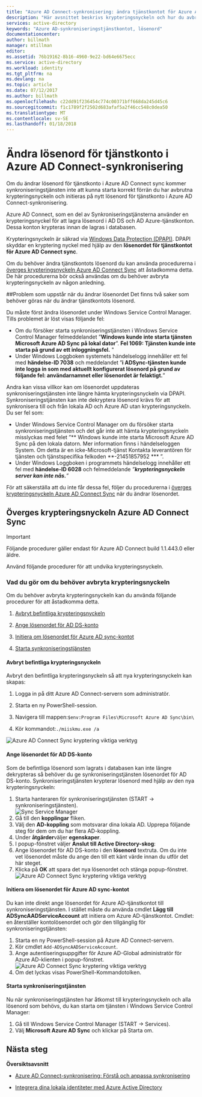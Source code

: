 ```yaml
---
title: "Azure AD Connect-synkronisering: ändra tjänstkontot för Azure AD Connect Sync | Microsoft Docs"
description: "Här avsnittet beskrivs krypteringsnyckeln och hur du avbryta den när lösenordet ändras."
services: active-directory
keywords: "Azure AD-synkroniseringstjänstkontot, lösenord"
documentationcenter: 
author: billmath
manager: mtillman
editor: 
ms.assetid: 76b19162-8b16-4960-9e22-bd64e6675ecc
ms.service: active-directory
ms.workload: identity
ms.tgt_pltfrm: na
ms.devlang: na
ms.topic: article
ms.date: 07/12/2017
ms.author: billmath
ms.openlocfilehash: c22dd91f236454c774c00371bff668da245d45c6
ms.sourcegitcommit: f1c1789f2f2502d683afaf5a2f46cc548c0dea50
ms.translationtype: MT
ms.contentlocale: sv-SE
ms.lasthandoff: 01/18/2018
---
```

# <a name="changing-the-azure-ad-connect-sync-service-account-password"></a>Ändra lösenord för tjänstkonto i Azure AD Connect-synkronisering
Om du ändrar lösenord för tjänstkonto i Azure AD Connect sync kommer synkroniseringstjänsten inte att kunna starta korrekt förrän du har avbrutna krypteringsnyckeln och initieras på nytt lösenord för tjänstkonto i Azure AD Connect-synkronisering. 

Azure AD Connect, som en del av Synkroniseringstjänsterna använder en krypteringsnyckel för att lagra lösenord i AD DS och AD Azure-tjänstkonton.  Dessa konton krypteras innan de lagras i databasen. 

Krypteringsnyckeln är säkrad via [Windows Data Protection (DPAPI)](https://msdn.microsoft.com/library/ms995355.aspx). DPAPI skyddar en kryptering nyckel med hjälp av den **lösenordet för tjänstkontot för Azure AD Connect sync**. 

Om du behöver ändra tjänstkontots lösenord du kan använda procedurerna i [överges krypteringsnyckeln Azure AD Connect Sync](#abandoning-the-azure-ad-connect-sync-encryption-key) att åstadkomma detta.  De här procedurerna bör också användas om du behöver avbryta krypteringsnyckeln av någon anledning.

##<a name="issues-that-arise-from-changing-the-password"></a>Problem som uppstår när du ändrar lösenordet
Det finns två saker som behöver göras när du ändrar tjänstkontots lösenord.

Du måste först ändra lösenordet under Windows Service Control Manager.  Tills problemet är löst visas följande fel:


- Om du försöker starta synkroniseringstjänsten i Windows Service Control Manager felmeddelandet ”**Windows kunde inte starta tjänsten Microsoft Azure AD Sync på lokal dator**”. **Fel 1069: Tjänsten kunde inte starta på grund av ett inloggningsfel.** "
- Under Windows Loggboken systemets händelselogg innehåller ett fel med **händelse-ID 7038** och meddelandet ”**i ADSync-tjänsten kunde inte logga in som med aktuellt konfigurerat lösenord på grund av följande fel: användarnamnet eller lösenordet är felaktigt.**”

Andra kan vissa villkor kan om lösenordet uppdateras synkroniseringstjänsten inte längre hämta krypteringsnyckeln via DPAPI. Synkroniseringstjänsten kan inte dekryptera lösenord krävs för att synkronisera till och från lokala AD och Azure AD utan krypteringsnyckeln.
Du ser fel som:

- Under Windows Service Control Manager om du försöker starta synkroniseringstjänsten och det går inte att hämta krypteringsnyckeln misslyckas med felet ”** Windows kunde inte starta Microsoft Azure AD Sync på den lokala datorn. Mer information finns i händelseloggen System. Om detta är en icke-Microsoft-tjänst Kontakta leverantören för tjänsten och tjänstspecifika felkoden **-21451857952 *** ”.
- Under Windows Loggboken i programmets händelselogg innehåller ett fel med **händelse-ID 6028** och felmeddelande *”**krypteringsnyckeln server kan inte nås.**”*

För att säkerställa att du inte får dessa fel, följer du procedurerna i [överges krypteringsnyckeln Azure AD Connect Sync](#abandoning-the-azure-ad-connect-sync-encryption-key) när du ändrar lösenordet.
 
## <a name="abandoning-the-azure-ad-connect-sync-encryption-key"></a>Överges krypteringsnyckeln Azure AD Connect Sync
>[!IMPORTANT]
>Följande procedurer gäller endast för Azure AD Connect build 1.1.443.0 eller äldre.

Använd följande procedurer för att undvika krypteringsnyckeln.

### <a name="what-to-do-if-you-need-to-abandon-the-encryption-key"></a>Vad du gör om du behöver avbryta krypteringsnyckeln

Om du behöver avbryta krypteringsnyckeln kan du använda följande procedurer för att åstadkomma detta.

1. [Avbryt befintliga krypteringsnyckeln](#abandon-the-existing-encryption-key)

2. [Ange lösenordet för AD DS-konto](#provide-the-password-of-the-ad-ds-account)

3. [Initiera om lösenordet för Azure AD sync-kontot](#reinitialize-the-password-of-the-azure-ad-sync-account)

4. [Starta synkroniseringstjänsten](#start-the-synchronization-service)

#### <a name="abandon-the-existing-encryption-key"></a>Avbryt befintliga krypteringsnyckeln
Avbryt den befintliga krypteringsnyckeln så att nya krypteringsnyckeln kan skapas:

1. Logga in på ditt Azure AD Connect-servern som administratör.

2. Starta en ny PowerShell-session.

3. Navigera till mappen:`$env:Program Files\Microsoft Azure AD Sync\bin\`

4. Kör kommandot:`./miiskmu.exe /a`

![Azure AD Connect Sync kryptering viktiga verktyg](media/active-directory-aadconnectsync-encryption-key/key5.png)

#### <a name="provide-the-password-of-the-ad-ds-account"></a>Ange lösenordet för AD DS-konto
Som de befintliga lösenord som lagrats i databasen kan inte längre dekrypteras så behöver du ge synkroniseringstjänsten lösenordet för AD DS-konto. Synkroniseringstjänsten krypterar lösenord med hjälp av den nya krypteringsnyckeln:

1. Starta hanteraren för synkroniseringstjänsten (START → synkroniseringstjänsten).
</br>![Sync Service Manager](./media/active-directory-aadconnectsync-service-manager-ui/startmenu.png)  
2. Gå till den **kopplingar** fliken.
3. Välj den **AD-koppling** som motsvarar dina lokala AD. Upprepa följande steg för dem om du har flera AD-koppling.
4. Under **åtgärder**väljer **egenskaper**.
5. I popup-fönstret väljer **Anslut till Active Directory-skog**:
6. Ange lösenordet för AD DS-konto i den **lösenord** textruta. Om du inte vet lösenordet måste du ange den till ett känt värde innan du utför det här steget.
7. Klicka på **OK** att spara det nya lösenordet och stänga popup-fönstret.
![Azure AD Connect Sync kryptering viktiga verktyg](media/active-directory-aadconnectsync-encryption-key/key6.png)

#### <a name="reinitialize-the-password-of-the-azure-ad-sync-account"></a>Initiera om lösenordet för Azure AD sync-kontot
Du kan inte direkt ange lösenordet för Azure AD-tjänstkontot till synkroniseringstjänsten. I stället måste du använda cmdlet **Lägg till ADSyncAADServiceAccount** att initiera om Azure AD-tjänstkontot. Cmdlet: en återställer kontolösenordet och gör den tillgänglig för synkroniseringstjänsten:

1. Starta en ny PowerShell-session på Azure AD Connect-servern.
2. Kör cmdlet `Add-ADSyncAADServiceAccount`.
3. Ange autentiseringsuppgifter för Azure AD-Global administratör för Azure AD-klienten i popup-fönstret.
![Azure AD Connect Sync kryptering viktiga verktyg](media/active-directory-aadconnectsync-encryption-key/key7.png)
4. Om det lyckas visas PowerShell-Kommandotolken.

#### <a name="start-the-synchronization-service"></a>Starta synkroniseringstjänsten
Nu när synkroniseringstjänsten har åtkomst till krypteringsnyckeln och alla lösenord som behövs, du kan starta om tjänsten i Windows Service Control Manager:


1. Gå till Windows Service Control Manager (START → Services).
2. Välj **Microsoft Azure AD Sync** och klickar på Starta om.

## <a name="next-steps"></a>Nästa steg
**Översiktsavsnitt**

* [Azure AD Connect-synkronisering: Förstå och anpassa synkronisering](active-directory-aadconnectsync-whatis.md)

* [Integrera dina lokala identiteter med Azure Active Directory](active-directory-aadconnect.md)
